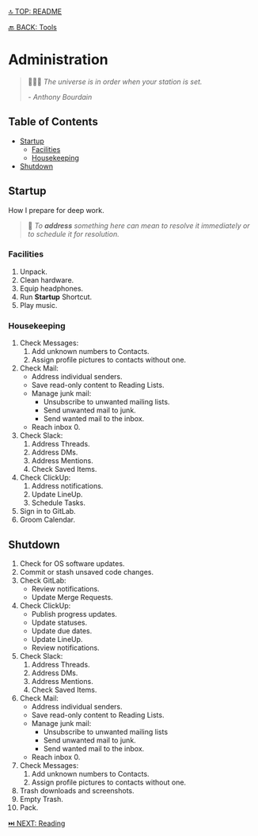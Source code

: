 [🔝 TOP: README](README.md)

[🔙 BACK: Tools](README.md#tools)

Administration
=========================

> 👨🏻‍🍳 *The universe is in order when your station is set.*
> 
> *- Anthony Bourdain*

Table of Contents
---------------------------

- [Startup](#startup)
	- [Facilities](#facilities)
	- [Housekeeping](#housekeeping)
- [Shutdown](#shutdown)

Startup
-----------

How I prepare for deep work.

> 📝 *To **address** something here can mean to resolve it immediately or to schedule it for resolution.*

### Facilities

1. Unpack.
2. Clean hardware.
3. Equip headphones.
4. Run **Startup** Shortcut.
5. Play music.

### Housekeeping

1. Check Messages:
	1. Add unknown numbers to Contacts.
	2. Assign profile pictures to contacts without one.
2. Check Mail:
	- Address individual senders.
	- Save read-only content to Reading Lists.
	- Manage junk mail:
		- Unsubscribe to unwanted mailing lists.
		- Send unwanted mail to junk.
		- Send wanted mail to the inbox.
	- Reach inbox 0.
3. Check Slack:
	1. Address Threads.
	2. Address DMs.
	3. Address Mentions.
	4. Check Saved Items.
4. Check ClickUp:
	1. Address notifications.
	2. Update LineUp.
	3. Schedule Tasks.
5. Sign in to GitLab.
6. Groom Calendar.

Shutdown
-------------

1. Check for OS software updates.
2. Commit or stash unsaved code changes.
3. Check GitLab:
	- Review notifications.
	- Update Merge Requests.
4. Check ClickUp:
	- Publish progress updates.
	- Update statuses.
	- Update due dates.
	- Update LineUp.
	- Review notifications.
5. Check Slack:
	1. Address Threads.
	2. Address DMs.
	3. Address Mentions.
	4. Check Saved Items.
6. Check Mail:
	- Address individual senders.
	- Save read-only content to Reading Lists.
	- Manage junk mail:
		- Unsubscribe to unwanted mailing lists
		- Send unwanted mail to junk.
		- Send wanted mail to the inbox.
	- Reach inbox 0.
7. Check Messages:
	1. Add unknown numbers to Contacts.
	2. Assign profile pictures to contacts without one.
8. Trash downloads and screenshots.
9. Empty Trash.
11. Pack.

[⏭️ NEXT: Reading](README.md#reading)
